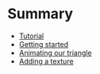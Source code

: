 # Summary

 * [Tutorial](tuto.md)
  * [Getting started](tuto-01-getting-started.md)
  * [Animating our triangle](tuto-02-animated-triangle.md)
  * [Adding a texture](tuto-03-colors.md)

